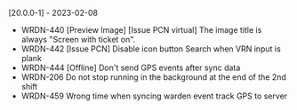 [20.0.0-1] - 2023-02-08

- WRDN-440 [Preview Image] [Issue PCN virtual] The image title is always "Screen with ticket on".
- WRDN-442 [Issue PCN] Disable icon button Search when VRN input is plank
- WRDN-444 [Offline] Don't send GPS events after sync data
- WRDN-206 Do not stop running in the background at the end of the 2nd shift
- WRDN-459 Wrong time when syncing warden event track GPS to server
